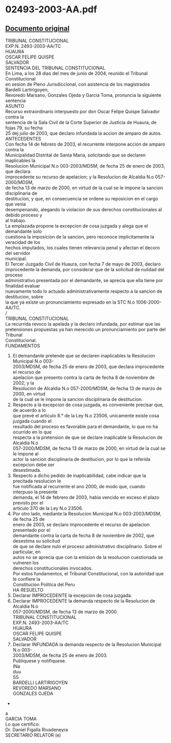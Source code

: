 
02493-2003-AA.pdf
=================
  
[Documento original](https://tc.gob.pe/jurisprudencia/2005/02493-2003-AA.pdf)  
---  
TRIBUNAL CONSTITUCIONAL  
EXP.N. 2493-2003-AA/TC  
HUAURA  
OSCAR FELIPE QUISPE  
SALVADOR  
SENTENCIA DEL TRIBUNAL CONSTITUCIONAL  
En Lima, a los 28 dias del mes de junio de 2004, reunido el Tribunal Constitucional  
en sesion de Pleno Jurisdiccional, con asistencia de los magistrados Bardelli Lartirigoyen,  
Revoredo Marsano, Gonzales Ojeda y Garcia Toma, pronuncia la siguiente sentencia  
ASUNTO  
Recurso extraordinario interpuesto por don Oscar Felipe Quispe Salvador contra la  
sentencia de la Sala Civil de la Corte Superior de Justicia de Huaura, de fojas 79, su fecha  
25 dej julio de 2003, que declaro infundada la accion de amparo de autos.  
ANTECEDENTES  
Con fecha 14 de febrero de 2003, el recurrente interpone accion de amparo contra la  
Municipalidad Distrital de Santa Maria, solicitando que se declaren inaplicables la  
Resolucion Municipal N.o 003-2003/MDSM, de fecha 25 de enero de 2003, que declara  
improcedente su recurso de apelacion; y la Resolucion de Alcaldia N.o 057-2000/MDSM,  
de fecha 13 de marzo de 2000, en virtud de la cual se le impone la sancion disciplinaria de  
destitucion, y que, en consecuencia se ordene su reposicion en el cargo que venia  
desempenando, alegando la violacion de sus derechos constitucionales al debido proceso y  
al trabajo.  
La emplazada propone la excepcion de cosa juzgada y alega que el demandante solo  
cuestiona la imposicion de la sancion, pero reconoce implicitamente la veracidad de los  
hechos imputados, los cuales tienen relevancia penal y afectan el decoro del servidor  
municipal.  
El Tercer Juzgado Civil de Huaura, con fecha 7 de mayo de 2003, declaro  
improcedente la demanda, por considerar que de la solicitud de nulidad del proceso  
administrativo presentada por el demandante, se aprecia que ella tiene por finalidad evaluar  
nuevamente todo lo actuado administrativamente respecto a la sancion de destitucion, sobre  
la que ya existe un pronunciamiento expresado en la STC N.o 1006-2000-AA/TC.  
/  
TRIBUNAL CONSTITUCIONAL  
La recurrida revoco la apelada y la declaro infundada, por estimar que las  
pretensiones propuestas ya han merecido un pronunciamiento por parte del Tribunal  
Constitucional.  
FUNDAMENTOS  
1. El demandante pretende que se declaren inaplicables la Resolucion Municipal N.o 003-  
2003/MDSM, de fecha 25 de enero de 2003, que declara improcedente el recurso de  
apelacion que presento contra la carta de fecha 8 de noviembre de 2002; y la  
Resolucion de Alcaldia N.o 057-2000/MDSM, de fecha 13 de marzo de 2000, en virtud  
de la cual se le impone la sancion disciplinaria de destitucion.  
2. Respecto a la excepcion de cosa juzgada, es conveniente precisar que, de acuerdo a lo  
que prevé el articulo 8.° de la Ley N.o 23506, unicamente existe cosa juzgada cuando el  
resultado del proceso es favorable para el demandante, lo que no ha ocurrido en lo que  
respecta a la pretension de que se declare inaplicable la Resolucion de Alcaldia N.o  
057-2000/MDSM, de fecha 13 de marzo de 2000, en virtud de la cual se le impone al  
actor la sancion disciplinaria de destitucion, por lo que la referida excepcion debe ser  
desestimada.  
3. Respecto a dicho pedido de inaplicabilidad, cabe indicar que la precitada resolucion le  
fue notificada al recurrente el ano 2000, de modo que, cuando interpuso la presente  
demanda, el 14 de febrero de 2003, habia vencido en exceso el plazo previsto por el  
articulo 370 de la Ley N.o 23506.  
4. Por otro lado, mediante la Resolucion Municipal N.o 003-2003/MDSM, de fecha 25 de  
enero de 2003, se declaro improcedente el recurso de apelacion presentado por el  
demandante contra la carta de fecha 8 de noviembre de 2002, que desestima su solicitud  
de que se declare nulo el proceso administrativo disciplinario. Sobre el particular, en  
autos no se aprecia que con la emision de la resolucion cuestionada se vulneren los  
derechos constitucionales invocados.  
Por estos fundamentos, el Tribunal Constitucional, con la autoridad que le confiere la  
Constitucion Politica del Peru  
HA RESUELTO  
1. Declarar IMPROCEDENTE la excepcion de cosa juzgada.  
2. Declarar IMPROCEDENTE la demanda respecto de la Resolucion de Alcaldia N.o  
057-2000/MDSM, de fecha 13 de marzo de 2000.  
TRIBUNAL CONSTITUCIONAL  
EXP.N. 2493-2003-AA/TC  
HUAURA  
OSCAR FELIPE QUISPE  
SALVADOR  
3. Declarar INFUNDADA la demanda respecto de la Resolucion Municipal N.o 003-  
2003/MDSM, de fecha 25 de enero de 2003.  
Publiquese y notifiquese.  
INa  
duu  
SS  
BARDELLI LARTIRIGOYEN  
REVOREDO MARSANO  
GONZALES OJEDA  
-  
a  
GARCIA TOMA  
Lo que certifico:  
Dr. Daniel Figalla Rivadeneyra  
SECRETARIO RELATOR (e)